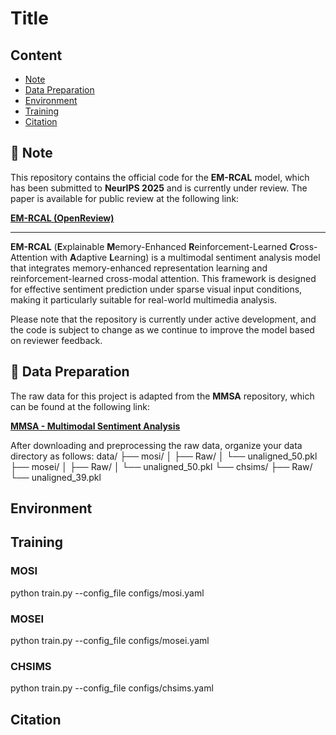 # Title



## Content
- [Note](#Note)
- [Data Preparation](#Data-preparation)
- [Environment](#Environment)
- [Training](#Training)
- [Citation](#Citation)


## 📌 Note

This repository contains the official code for the **EM-RCAL** model, which has been submitted to **NeurIPS 2025** and is currently under review. The paper is available for public review at the following link:

**[EM-RCAL (OpenReview)](https://openreview.net/forum?id=3owTb8JNgJ)**

---

**EM-RCAL** (**E**xplainable **M**emory-Enhanced **R**einforcement-Learned **C**ross-Attention with **A**daptive **L**earning) is a multimodal sentiment analysis model that integrates memory-enhanced representation learning and reinforcement-learned cross-modal attention. This framework is designed for effective sentiment prediction under sparse visual input conditions, making it particularly suitable for real-world multimedia analysis.

Please note that the repository is currently under active development, and the code is subject to change as we continue to improve the model based on reviewer feedback.



## 📁 Data Preparation


The raw data for this project is adapted from the **MMSA** repository, which can be found at the following link:

**[MMSA - Multimodal Sentiment Analysis](https://github.com/thuiar/MMSA)**

After downloading and preprocessing the raw data, organize your data directory as follows:
data/
├── mosi/
│ ├── Raw/
│ └── unaligned_50.pkl
├── mosei/
│ ├── Raw/
│ └── unaligned_50.pkl
└── chsims/
├── Raw/
└── unaligned_39.pkl



## Environment


## Training

### MOSI
python train.py --config_file configs/mosi.yaml 


### MOSEI
python train.py --config_file configs/mosei.yaml 


### CHSIMS
python train.py --config_file configs/chsims.yaml 


## Citation
